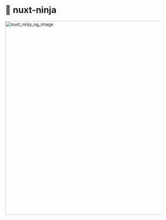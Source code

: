# 🥷 nuxt-ninja

 
<img width="1200" height="630" alt="nuxt_ninja_og_image" src="https://github.com/user-attachments/assets/1319860c-b3b0-4718-a828-906f8100fa1d" />
 
